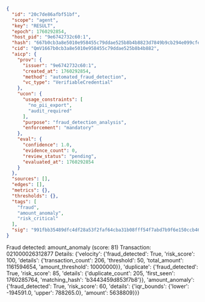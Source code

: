 ```json
{
  "id": "20c7de86afbf51bf",
  "scope": "agent",
  "key": "RESULT",
  "epoch": 1760292854,
  "host_pid": "9e6742732c60:1",
  "hash": "667b0cb3a8e5010e958455c79ddae525b8b4b8823d7849b9cb294e099cfe9df0",
  "cid": "QmV1667b0cb3a8e5010e958455c79ddae525b8b4b882",
  "aicp": {
    "prov": {
      "issuer": "9e6742732c60:1",
      "created_at": 1760292854,
      "method": "automated_fraud_detection",
      "vc_type": "VerifiableCredential"
    },
    "ucon": {
      "usage_constraints": [
        "no_pii_export",
        "audit_required"
      ],
      "purpose": "fraud_detection_analysis",
      "enforcement": "mandatory"
    },
    "eval": {
      "confidence": 1.0,
      "evidence_count": 0,
      "review_status": "pending",
      "evaluated_at": 1760292854
    }
  },
  "sources": [],
  "edges": [],
  "metrics": {},
  "thresholds": {},
  "tags": [
    "fraud",
    "amount_anomaly",
    "risk_critical"
  ],
  "sig": "991fbb35489dfc4df28a53f2faf64cba31b08fff54f7abd7b9f6e150ccb46ed3"
}
```

Fraud detected: amount_anomaly (score: 81)
Transaction: 021000026312877
Details: {'velocity': {'fraud_detected': True, 'risk_score': 100, 'details': {'transaction_count': 206, 'threshold': 50, 'total_amount': 1161594654, 'amount_threshold': 10000000}}, 'duplicate': {'fraud_detected': True, 'risk_score': 85, 'details': {'duplicate_count': 205, 'first_seen': 1760285764, 'matching_hash': 'b3443459d853f7b8'}}, 'amount_anomaly': {'fraud_detected': True, 'risk_score': 60, 'details': {'iqr_bounds': {'lower': -194591.0, 'upper': 788265.0}, 'amount': 5638809}}}